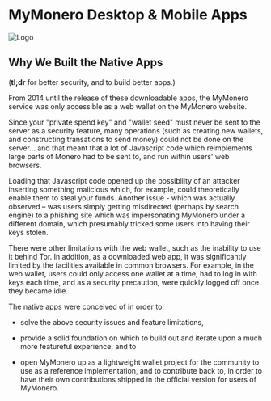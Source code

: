 # MyMonero Desktop & Mobile Apps

![Logo](https://raw.githubusercontent.com/mymonero/mymonero-app-js/master/docs/assets/icon_100.png "Logo")

## Why We Built the Native Apps

(**tl;dr** for better security, and to build better apps.)

From 2014 until the release of these downloadable apps, the MyMonero service was only accessible as a web wallet on the MyMonero website. 

Since your "private spend key" and "wallet seed" must never be sent to the server as a security feature, many operations (such as creating new wallets, and constructing transations to send money) could not be done on the server… and that meant that a lot of Javascript code which reimplements large parts of Monero had to be sent to, and run within users' web browsers.

Loading that Javascript code opened up the possibility of an attacker inserting something malicious which, for example, could theoretically enable them to steal your funds. Another issue - which was actually observed – was users simply getting misdirected (perhaps by search engine) to a phishing site which was impersonating MyMonero under a different domain, which presumably tricked some users into having their keys stolen.

There were other limitations with the web wallet, such as the inability to use it behind Tor. In addition, as a downloaded web app, it was significantly limited by the facilities available in common browsers. For example, in the web wallet, users could only access one wallet at a time, had to log in with keys each time, and as a security precaution, were quickly logged off once they became idle.

The native apps were conceived of in order to:

* solve the above security issues and feature limitations, 
 
* provide a solid foundation on which to build out and iterate upon a much more featureful experience, and to

* open MyMonero up as a lightweight wallet project for the community to use as a reference implementation, and to contribute back to, in order to have their own contributions shipped in the official version for users of MyMonero.
